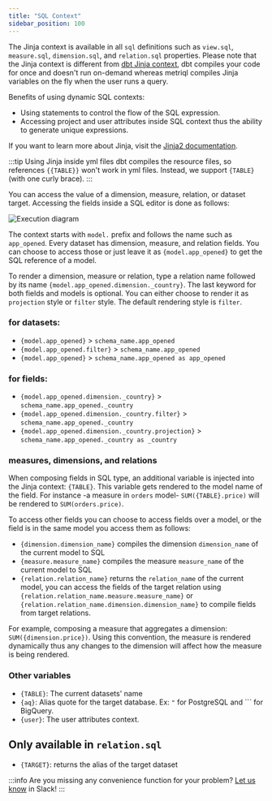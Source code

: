 ```yaml
---
title: "SQL Context"
sidebar_position: 100
---
```


The Jinja context is available in all `sql` definitions such as `view.sql`, `measure.sql`, `dimension.sql`, and `relation.sql` properties. Please note that the Jinja context is different from [dbt Jinja context](https://docs.getdbt.com/docs/building-a-dbt-project/jinja-macros), dbt compiles your code for once and doesn't run on-demand whereas metriql compiles Jinja variables on the fly when the user runs a query.

Benefits of using dynamic SQL contexts:

* Using statements to control the flow of the SQL expression.
* Accessing project and user attributes inside SQL context thus the ability to generate unique expressions.

If you want to learn more about Jinja, visit the [Jinja2 documentation](https://jinja.palletsprojects.com/en/2.10.x/templates/).


:::tip Using Jinja inside yml files
dbt compiles the resource files, so references `{{TABLE}}` won't work in yml files. Instead, we support `{TABLE}` (with one curly brace).
:::

You can access the value of a dimension, measure, relation, or dataset target. Accessing the fields inside a SQL editor is done as follows: 

![Execution diagram](https://files.readme.io/42f42ce-Untitled_Diagram_1.png)

The context starts with `model.` prefix and follows the name such as `app_opened`. Every dataset has dimension, measure, and relation fields. You can choose to access those or just leave it as `{model.app_opened}` to get the SQL reference of a model.

To render a dimension, measure or relation, type a relation name followed by its name `{model.app_opened.dimension._country}`. The last keyword for both fields and models is optional. You can either choose to render it as `projection` style or `filter` style. The default rendering style is `filter`.

### for datasets:
* `{model.app_opened}` > `schema_name.app_opened`
* `{model.app_opened.filter}` > `schema_name.app_opened`
* `{model.app_opened}` > `schema_name.app_opened as app_opened`

### for fields:
* `{model.app_opened.dimension._country}` > `schema_name.app_opened._country`
* `{model.app_opened.dimension._country.filter}` > `schema_name.app_opened._country`
* `{model.app_opened.dimension._country.projection}` > `schema_name.app_opened._country as _country`


### measures, dimensions, and relations

When composing fields in SQL type, an additional variable is injected into the Jinja context: `{TABLE}`. This variable gets rendered to the model name of the field. For instance -a measure in `orders` model- `SUM({TABLE}.price)` will be rendered to `SUM(orders.price)`.

To access other fields you can choose to access fields over a model, or the field is in the same model you access them as follows:

* `{dimension.dimension_name}` compiles the dimension `dimension_name` of the current model to SQL
* `{measure.measure_name}` compiles the measure `measure_name` of the current model to SQL
* `{relation.relation_name}` returns the `relation_name` of the current model, you can access the fields of the target relation using `{relation.relation_name.measure.measure_name}` or `{relation.relation_name.dimension.dimension_name}` to compile fields from target relations.

For example, composing a measure that aggregates a dimension: `SUM({dimension.price})`. Using this convention, the measure is rendered dynamically thus any changes to the dimension will affect how the measure is being rendered.

### Other variables

* `{TABLE}`: The current datasets' name
* `{aq}`: Alias quote for the target database. Ex: `"` for PostgreSQL and ``` for BigQuery.
* `{user}`: The user attributes context. 
<!-- * [TrinoFunctions](https://github.com/metriql/metriql/blob/master/src/main/java/com/metriql/warehouse/spi/function/RFunction.kt) via {{mql.function_name}} -->

## Only available in `relation.sql`

* `{TARGET}`: returns the alias of the target dataset


:::info
Are you missing any convenience function for your problem? [Let us know](https://join.slack.com/t/metriql/shared_invite/zt-tz1nzvyd-ker8LGcBQmzrwvfAkFO1qQ) in Slack!
:::
